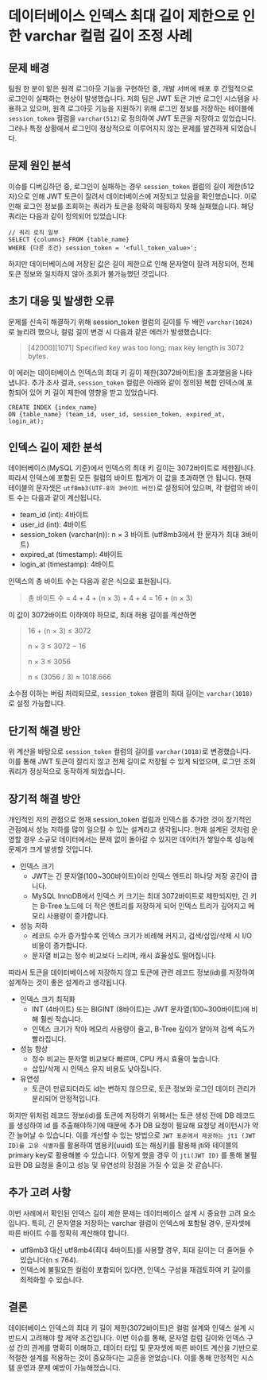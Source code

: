 # 데이터베이스 인덱스 최대 길이 제한으로 인한 varchar 컬럼 길이 조정 사례

## 문제 배경
팀원 한 분이 맡은 원격 로그아웃 기능을 구현하던 중, 개발 서버에 배포 후 간헐적으로 로그인이 실패하는 현상이 발생했습니다. 저희 팀은 JWT 토큰 기반 로그인 시스템을 사용하고 있으며, 원격 로그아웃 기능을 지원하기 위해 로그인 정보를 저장하는 테이블에 `session_token` 컬럼을 `varchar(512)`로 정의하여 JWT 토큰을 저장하고 있었습니다. 그러나 특정 상황에서 로그인이 정상적으로 이루어지지 않는 문제를 발견하게 되었습니다.

## 문제 원인 분석
이슈를 디버깅하던 중, 로그인이 실패하는 경우 `session_token` 컬럼의 길이 제한(512자)으로 인해 JWT 토큰이 잘려서 데이터베이스에 저장되고 있음을 확인했습니다. 이로 인해 로그인 정보를 조회하는 쿼리가 토큰을 정확히 매핑하지 못해 실패했습니다. 해당 쿼리는 다음과 같이 정의되어 있었습니다:
```
// 쿼리 로직 일부
SELECT {columns} FROM {table_name}
WHERE {다른 조건} session_token = '<full_token_value>';
```
하지만 데이터베이스에 저장된 값은 길이 제한으로 인해 문자열이 잘려 저장되어, 전체 토큰 정보와 일치하지 않아 조회가 불가능했던 것입니다.

## 초기 대응 및 발생한 오류
문제를 신속히 해결하기 위해 session_token 컬럼의 길이를 두 배인 `varchar(1024)`로 늘리려 했으나, 컬럼 길이 변경 시 다음과 같은 에러가 발생했습니다:
> [42000][1071] Specified key was too long; max key length is 3072 bytes.

이 에러는 데이터베이스 인덱스의 최대 키 길이 제한(3072바이트)을 초과했음을 나타냅니다. 추가 조사 결과, `session_token` 컬럼은 아래와 같이 정의된 복합 인덱스에 포함되어 있어 키 길이 제한에 영향을 받고 있었습니다.
```
CREATE INDEX {index_name}
ON {table_name} (team_id, user_id, session_token, expired_at, login_at);
```

## 인덱스 길이 제한 분석
데이터베이스(MySQL 기준)에서 인덱스의 최대 키 길이는 3072바이트로 제한됩니다. 따라서 인덱스에 포함된 모든 컬럼의 바이트 합계가 이 값을 초과하면 안 됩니다. 현재 테이블의 문자셋은 `utf8mb3(UTF-8의 3바이트 버전)`로 설정되어 있으며, 각 컬럼의 바이트 수는 다음과 같이 계산됩니다.
- team_id (int): 4바이트
- user_id (int): 4바이트
- session_token (varchar(n)): n × 3 바이트 (utf8mb3에서 한 문자가 최대 3바이트)
- expired_at (timestamp): 4바이트
- login_at (timestamp): 4바이트

인덱스의 총 바이트 수는 다음과 같은 식으로 표현됩니다.

> 총 바이트 수 = 4 + 4 + (n × 3) + 4 + 4 = 16 + (n × 3)

이 값이 3072바이트 이하여야 하므로, 최대 허용 길이를 계산하면

> 16 + (n × 3) ≤ 3072
> 
> n × 3 ≤ 3072 − 16
> 
> n × 3 ≤ 3056
> 
> n ≤ (3056 / 3) ≈ 1018.666

소수점 이하는 버림 처리되므로, `session_token` 컬럼의 최대 길이는 `varchar(1018)`로 설정 가능합니다.

## 단기적 해결 방안
위 계산을 바탕으로 `session_token` 컬럼의 길이를 `varchar(1018)`로 변경했습니다. 이를 통해 JWT 토큰이 잘리지 않고 전체 길이로 저장될 수 있게 되었으며, 로그인 조회 쿼리가 정상적으로 동작하게 되었습니다.

## 장기적 해결 방안
개인적인 저의 관점으로 현재 session_token 컬럼과 인덱스를 추가한 것이 장기적인 관점에서 성능 저하를 많이 일으킬 수 있는 설계라고 생각됩니다.
현재 설계된 것처럼 운영할 경우 소규모 데이터에서는 문제 없이 돌아갈 수 있지만 데이터가 쌓일수록 성능에 문제가 크게 발생할 것입니다.
- 인덱스 크기
  - JWT는 긴 문자열(100~300바이트)이라 인덱스 엔트리 하나당 저장 공간이 큽니다.
  - MySQL InnoDB에서 인덱스 키 크기는 최대 3072바이트로 제한되지만, 긴 키는 B-Tree 노드에 더 적은 엔트리를 저장하게 되어 인덱스 트리가 깊어지고 메모리 사용량이 증가합니다.
- 성능 저하
  - 레코드 수가 증가할수록 인덱스 크기가 비례해 커지고, 검색/삽입/삭제 시 I/O 비용이 증가합니다.
  - 문자열 비교는 정수 비교보다 느리며, 캐시 효율성도 떨어집니다.
 
따라서 토큰을 데이터베이스에 저장하지 않고 토큰에 관련 레코드 정보(id)를 저장하여 설계하는 것이 좋은 설계라고 생각됩니다.
- 인덱스 크기 최적화
  - INT (4바이트) 또는 BIGINT (8바이트)는 JWT 문자열(100~300바이트)에 비해 훨씬 작습니다.
  - 인덱스 크기가 작아 메모리 사용량이 줄고, B-Tree 깊이가 얕아져 검색 속도가 빨라집니다.
- 성능 향상
  - 정수 비교는 문자열 비교보다 빠르며, CPU 캐시 효율이 높습니다.
  - 삽입/삭제 시 인덱스 유지 비용도 낮아집니다.
- 유연성
  - 토큰이 만료되더라도 id는 변하지 않으므로, 토큰 정보와 로그인 데이터 관리가 분리되어 안정적입니다.
 
하지만 위처럼 레코드 정보(id)를 토큰에 저장하기 위해서는 토큰 생성 전에 DB 레코드를 생성하여 id 를 추출해야하기에 때문에 추가 DB 요청이 필요해 요청당 레이턴시가 약간 늘어날 수 있습니다.
이를 개선할 수 있는 방법으로 `JWT 표준에서 제공하는 jti (JWT ID)를 고유 식별자`를 활용하여 범용키(uuid) 또는 해싱키를 활용해 jti와 테이블의 primary key로 활용해볼 수 있습니다.
이렇게 했을 경우 이 `jti(JWT ID)` 를 통해 불필요한 DB 요청을 줄이고 성능 및 유연성의 장점을 가질 수 있을 것 같습니다.

## 추가 고려 사항
이번 사례에서 확인된 인덱스 길이 제한 문제는 데이터베이스 설계 시 중요한 고려 요소입니다. 특히, 긴 문자열을 저장하는 varchar 컬럼이 인덱스에 포함될 경우, 문자셋에 따른 바이트 수를 정확히 계산해야 합니다.
- utf8mb3 대신 utf8mb4(최대 4바이트)를 사용할 경우, 최대 길이는 더 줄어들 수 있습니다(n ≤ 764).
- 인덱스에 불필요한 컬럼이 포함되어 있다면, 인덱스 구성을 재검토하여 키 길이를 최적화할 수 있습니다.

## 결론
데이터베이스 인덱스의 최대 키 길이 제한(3072바이트)은 컬럼 설계와 인덱스 설계 시 반드시 고려해야 할 제약 조건입니다. 이번 이슈를 통해, 문자열 컬럼 길이와 인덱스 구성 간의 관계를 명확히 이해하고, 데이터 타입 및 문자셋에 따른 바이트 계산을 기반으로 적절한 설계를 적용하는 것이 중요하다는 교훈을 얻었습니다. 이를 통해 안정적인 시스템 운영과 문제 예방이 가능해졌습니다.
